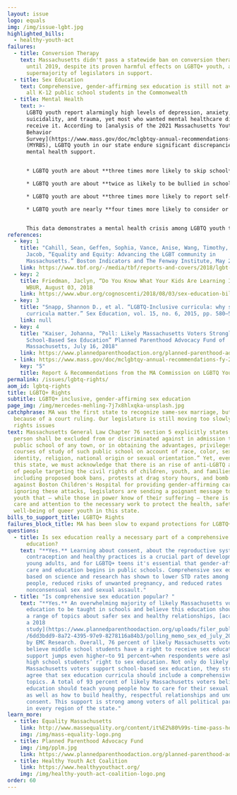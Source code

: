 ```yaml
---
layout: issue
logo: equals
img: /img/issue-lgbt.jpg
highlighted_bills:
  - healthy-youth-act
failures:
  - title: Conversion Therapy
    text: Massachusetts didn't pass a statewide ban on conversion therapy for minors
      until 2019, despite its proven harmful effects on LGBTQ+ youth, and a
      supermajority of legislators in support.
  - title: Sex Education
    text: Comprehensive, gender-affirming sex education is still not available to
      all K-12 public school students in the Commonwealth
  - title: Mental Health
    text: >-
      LGBTQ youth report alarmingly high levels of depression, anxiety,
      suicidality, and trauma, yet most who wanted mental healthcare did not
      receive it. According to [analysis of the 2021 Massachusetts Youth Risk
      Behavior
      Survey](https://www.mass.gov/doc/mclgbtqy-annual-recommendations-fy-2024-0/download)
      (MYRBS), LGBTQ youth in our state endure significant discrepancies in
      mental health support.   


      * LGBTQ youth are about **three times more likely to skip school** in the last 30 days because they felt they would be unsafe at school or on their way to or from school

      * LGBTQ youth are about **twice as likely to be bullied in school**:8.7% of cis-het youth and 18.7% of LGBTQ youth reported being bullied. The gap widens when accounting for electronic bullying, which 25.9% of LGBTQ youth report experiencing, compared to 10.4% of cis-het youth 

      * LGBTQ youth are about **three times more likely to report self-harm**, with 49.5% of LGBTQ youth, and 11.3% of cis-het youth reporting hurting themselves

      * LGBTQ youth are nearly **four times more likely to consider or attempt suicide**.


      This data demonstrates a mental health crisis among LGBTQ youth that the Commonwealth has yet to act upon.
references:
  - key: 1
    title: "Cahill, Sean, Geffen, Sophia, Vance, Anise, Wang, Timothy, Barrera,
      Jacob, “Equality and Equity: Advancing the LGBT community in
      Massachusetts.” Boston Indicators and The Fenway Institute, May 2018."
    link: https://www.tbf.org/-/media/tbf/reports-and-covers/2018/lgbt-indicators-report_may-2018.pdf?la=en
  - key: 2
    title: Friedman, Jaclyn, “Do You Know What Your Kids Are Learning In Sex Ed?”
      WBUR, August 03, 2018
    link: https://www.wbur.org/cognoscenti/2018/08/03/sex-education-bill-massachusetts-jaclyn-friedman
  - key: 3
    title: "Snapp, Shannon D., et al. “LGBTQ-Inclusive curricula: why supportive
      curricula matter.” Sex Education, vol. 15, no. 6, 2015, pp. 580–596."
    link: null
  - key: 4
    title: "Kaiser, Johanna, “Poll: Likely Massachusetts Voters Strongly Support
      School-Based Sex Education” Planned Parenthood Advocacy Fund of
      Massachusetts, July 16, 2018"
    link: https://www.plannedparenthoodaction.org/planned-parenthood-advocacy-fund-massachusetts-inc/pressroom/poll-likely-massachusetts-voters-strongly-support-school-based-sex-education
  - link: https://www.mass.gov/doc/mclgbtqy-annual-recommendations-fy-2024-0/download
    key: "5"
    title: Report & Recommendations from the MA Commission on LGBTQ Youth, FY24
permalink: /issues/lgbtq-rights/
aom_id: lgbtq-rights
title: LGBTQ+ Rights
subtitle: LGBTQ+ inclusive, gender-affirming sex education
page_img: /img/mercedes-mehling-7j7x8hlxqka-unsplash.jpg
catchphrase: MA was the first state to recognize same-sex marriage, but only
  because of a court ruling. Our legislature is still moving too slowly on civil
  rights issues
text: Massachusetts General Law Chapter 76 section 5 explicitly states “No
  person shall be excluded from or discriminated against in admission to a
  public school of any town, or in obtaining the advantages, privileges and
  courses of study of such public school on account of race, color, sex, gender
  identity, religion, national origin or sexual orientation.” Yet, even within
  this state, we must acknowledge that there is an rise of anti-LGBTQ activity
  of people targeting the civil rights of children, youth, and families,
  including proposed book bans, protests at drag story hours, and bomb threats
  against Boston Children's Hospital for providing gender-affirming care. By
  ignoring these attacks, legislators are sending a poignant message to our
  youth that – while those in power know of their suffering – there is little
  care and attention to the necessary work to protect the health, safety, and
  well-being of queer youth in this state.
bills_to_support_title: LGBTQ+ Rights
failures_block_title: MA has been slow to expand protections for LGBTQ+ people
questions:
  - title: Is sex education really a necessary part of a comprehensive public school
      education?
    text: "**Yes.** Learning about consent, about the reproductive system, and about
      contraception and healthy practices is a crucial part of development for
      young adults, and for LGBTQ+ teens it's essential that gender-affirming
      care and education begins in public schools. Comprehensive sex education
      based on science and research has shown to lower STD rates among young
      people, reduced risks of unwanted pregnancy, and reduced rates
      nonconsensual sex and sexual assault."
  - title: "Is comprehensive sex education popular? "
    text: "**Yes.** An overwhelming majority of likely Massachusetts voters want sex
      education to be taught in schools and believe this education should cover
      a range of topics about safer sex and healthy relationships, [according to
      a 2018
      study](https://www.plannedparenthoodaction.org/uploads/filer_public/6d/d3\
      /6dd3bdd9-8a72-4395-97e9-8278116a84b3/polling_memo_sex_ed_july_2018.pdf)
      by EMC Research. Overall, 76 percent of likely Massachusetts voters
      believe middle school students have a right to receive sex education. This
      support jumps even higher—to 91 percent—when respondents were asked about
      high school students’ right to sex education. Not only do likely
      Massachusetts voters support school-based sex education, they strongly
      agree that sex education curricula should include a comprehensive range of
      topics. A total of 93 percent of likely Massachusetts voters believe sex
      education should teach young people how to care for their sexual health,
      as well as how to build healthy, respectful relationships and understand
      consent. This support is strong among voters of all political parties and
      in every region of the state."
learn_more:
  - title: Equality Massachusetts
    link: http://www.massequality.org/content/it%E2%80%99s-time-pass-healthy-youth-act%E2%80%94contact-your-rep-today-0
    img: /img/mass-equality-logo.png
  - title: Planned Parenthood Advocacy Fund
    img: /img/pplm.jpg
    link: https://www.plannedparenthoodaction.org/planned-parenthood-advocacy-fund-massachusetts-inc/issues/healthy-youth-act
  - title: Healthy Youth Act Coalition
    link: https://www.healthyyouthact.org/
    img: /img/healthy-youth-act-coalition-logo.png
order: 60
---
```

